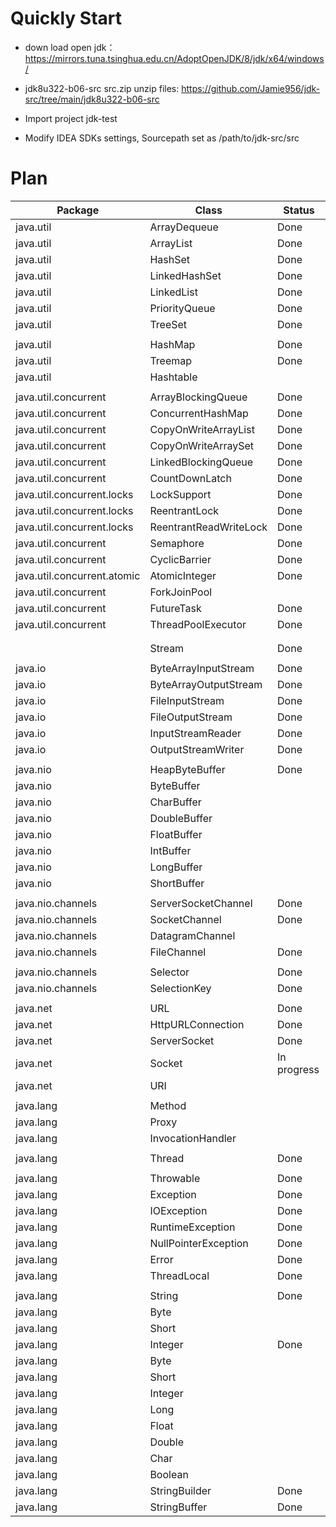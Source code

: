 
# Quickly Start

- down load open jdk：https://mirrors.tuna.tsinghua.edu.cn/AdoptOpenJDK/8/jdk/x64/windows/

- jdk8u322-b06-src  src.zip unzip files: https://github.com/Jamie956/jdk-src/tree/main/jdk8u322-b06-src

- Import project jdk-test

- Modify IDEA SDKs settings, Sourcepath set as /path/to/jdk-src/src



# Plan

| Package                     | Class                  | Status      |
| --------------------------- | ---------------------- | ----------- |
| java.util                   | ArrayDequeue           | Done        |
| java.util                   | ArrayList              | Done        |
| java.util                   | HashSet                | Done        |
| java.util                   | LinkedHashSet          | Done        |
| java.util                   | LinkedList             | Done        |
| java.util                   | PriorityQueue          | Done        |
| java.util                   | TreeSet                | Done        |
|                             |                        |             |
| java.util                   | HashMap                | Done        |
| java.util                   | Treemap                | Done        |
| java.util                   | Hashtable              |             |
|                             |                        |             |
| java.util.concurrent        | ArrayBlockingQueue     | Done        |
| java.util.concurrent        | ConcurrentHashMap      | Done        |
| java.util.concurrent        | CopyOnWriteArrayList   | Done        |
| java.util.concurrent        | CopyOnWriteArraySet    | Done        |
| java.util.concurrent        | LinkedBlockingQueue    | Done        |
| java.util.concurrent        | CountDownLatch         | Done        |
| java.util.concurrent.locks  | LockSupport            | Done        |
| java.util.concurrent.locks  | ReentrantLock          | Done        |
| java.util.concurrent.locks  | ReentrantReadWriteLock | Done        |
| java.util.concurrent        | Semaphore              | Done        |
| java.util.concurrent        | CyclicBarrier          | Done        |
| java.util.concurrent.atomic | AtomicInteger          | Done        |
| java.util.concurrent        | ForkJoinPool           |             |
| java.util.concurrent        | FutureTask             | Done        |
| java.util.concurrent        | ThreadPoolExecutor     | Done        |
|                             |                        |             |
|                             |                        |             |
|                             | Stream                 | Done        |
|                             |                        |             |
| java.io                     | ByteArrayInputStream   | Done        |
| java.io                     | ByteArrayOutputStream  | Done        |
| java.io                     | FileInputStream        | Done        |
| java.io                     | FileOutputStream       | Done        |
| java.io                     | InputStreamReader      | Done        |
| java.io                     | OutputStreamWriter     | Done        |
|                             |                        |             |
| java.nio                    | HeapByteBuffer         | Done        |
| java.nio                    | ByteBuffer             |             |
| java.nio                    | CharBuffer             |             |
| java.nio                    | DoubleBuffer           |             |
| java.nio                    | FloatBuffer            |             |
| java.nio                    | IntBuffer              |             |
| java.nio                    | LongBuffer             |             |
| java.nio                    | ShortBuffer            |             |
|                             |                        |             |
| java.nio.channels           | ServerSocketChannel    | Done        |
| java.nio.channels           | SocketChannel          | Done        |
| java.nio.channels           | DatagramChannel        |             |
| java.nio.channels           | FileChannel            | Done        |
|                             |                        |             |
| java.nio.channels           | Selector               | Done        |
| java.nio.channels           | SelectionKey           | Done        |
|                             |                        |             |
| java.net                    | URL                    | Done        |
| java.net                    | HttpURLConnection      | Done        |
| java.net                    | ServerSocket           | Done        |
| java.net                    | Socket                 | In progress |
| java.net                    | URI                    |             |
|                             |                        |             |
| java.lang                   | Method                 |             |
| java.lang                   | Proxy                  |             |
| java.lang                   | InvocationHandler      |             |
|                             |                        |             |
| java.lang                   | Thread                 | Done        |
|                             |                        |             |
| java.lang                   | Throwable              | Done        |
| java.lang                   | Exception              | Done        |
| java.lang                   | IOException            | Done        |
| java.lang                   | RuntimeException       | Done        |
| java.lang                   | NullPointerException   | Done        |
| java.lang                   | Error                  | Done        |
| java.lang                   | ThreadLocal            | Done        |
|                             |                        |             |
| java.lang                   | String                 | Done        |
| java.lang                   | Byte                   |             |
| java.lang                   | Short                  |             |
| java.lang                   | Integer                | Done        |
| java.lang                   | Byte                   |             |
| java.lang                   | Short                  |             |
| java.lang                   | Integer                |             |
| java.lang                   | Long                   |             |
| java.lang                   | Float                  |             |
| java.lang                   | Double                 |             |
| java.lang                   | Char                   |             |
| java.lang                   | Boolean                |             |
| java.lang                   | StringBuilder          | Done        |
| java.lang                   | StringBuffer           | Done        |













































